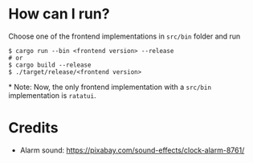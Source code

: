 # How can I run?
Choose one of the frontend implementations in `src/bin` folder and run
```console
$ cargo run --bin <frontend version> --release
# or
$ cargo build --release
$ ./target/release/<frontend version>
```

\* Note: Now, the only frontend implementation with a `src/bin` implementation is `ratatui`.

# Credits
- Alarm sound: https://pixabay.com/sound-effects/clock-alarm-8761/
